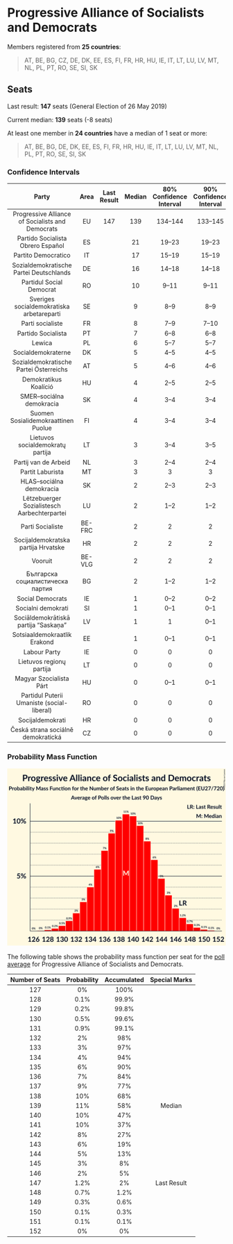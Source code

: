 # Progressive Alliance of Socialists and Democrats

Members registered from **25 countries**:

> AT, BE, BG, CZ, DE, DK, EE, ES, FI, FR, HR, HU, IE, IT, LT, LU, LV, MT, NL, PL, PT, RO, SE, SI, SK

## Seats

Last result: **147** seats (General Election of 26 May 2019)

Current median: **139** seats (-8 seats)

At least one member in **24 countries** have a median of 1 seat or more:

> AT, BE, BG, DE, DK, EE, ES, FI, FR, HR, HU, IE, IT, LT, LU, LV, MT, NL, PL, PT, RO, SE, SI, SK

### Confidence Intervals

| Party | Area | Last Result | Median | 80% Confidence Interval | 90% Confidence Interval | 95% Confidence Interval | 99% Confidence Interval |
|:-----:|:----:|:-----------:|:------:|:-----------------------:|:-----------------------:|:-----------------------:|:-----------------------:|
| Progressive Alliance of Socialists and Democrats | EU | 147 | 139 | 134–144 | 133–145 | 132–146 | 130–149 |
| Partido Socialista Obrero Español | ES | | 21 | 19–23 | 19–23 | 18–24 | 18–24 |
| Partito Democratico | IT | | 17 | 15–19 | 15–19 | 15–20 | 14–21 |
| Sozialdemokratische Partei Deutschlands | DE | | 16 | 14–18 | 14–18 | 14–18 | 13–19 |
| Partidul Social Democrat | RO | | 10 | 9–11 | 9–11 | 9–11 | 8–11 |
| Sveriges socialdemokratiska arbetareparti | SE | | 9 | 8–9 | 8–9 | 8–9 | 7–10 |
| Parti socialiste | FR | | 8 | 7–9 | 7–10 | 6–10 | 6–11 |
| Partido Socialista | PT | | 7 | 6–8 | 6–8 | 6–8 | 6–9 |
| Lewica | PL | | 6 | 5–7 | 5–7 | 4–8 | 4–8 |
| Socialdemokraterne | DK | | 5 | 4–5 | 4–5 | 4–5 | 4–6 |
| Sozialdemokratische Partei Österreichs | AT | | 5 | 4–6 | 4–6 | 4–6 | 4–7 |
| Demokratikus Koalíció | HU | | 4 | 2–5 | 2–5 | 2–5 | 2–5 |
| SMER–sociálna demokracia | SK | | 4 | 3–4 | 3–4 | 3–4 | 3–5 |
| Suomen Sosialidemokraattinen Puolue | FI | | 4 | 3–4 | 3–4 | 3–4 | 3–4 |
| Lietuvos socialdemokratų partija | LT | | 3 | 3–4 | 3–5 | 2–5 | 2–5 |
| Partij van de Arbeid | NL | | 3 | 2–4 | 2–4 | 2–4 | 2–4 |
| Partit Laburista | MT | | 3 | 3 | 3 | 3 | 3 |
| HLAS–sociálna demokracia | SK | | 2 | 2–3 | 2–3 | 2–3 | 2–4 |
| Lëtzebuerger Sozialistesch Aarbechterpartei | LU | | 2 | 1–2 | 1–2 | 1–2 | 1–2 |
| Parti Socialiste | BE-FRC | | 2 | 2 | 2 | 2 | 2 |
| Socijaldemokratska partija Hrvatske | HR | | 2 | 2 | 2 | 2–3 | 1–3 |
| Vooruit | BE-VLG | | 2 | 2 | 2 | 2 | 2–3 |
| Българска социалистическа партия | BG | | 2 | 1–2 | 1–2 | 1–2 | 1–2 |
| Social Democrats | IE | | 1 | 0–2 | 0–2 | 0–2 | 0–2 |
| Socialni demokrati | SI | | 1 | 0–1 | 0–1 | 0–1 | 0–1 |
| Sociāldemokrātiskā partija “Saskaņa” | LV | | 1 | 1 | 0–1 | 0–1 | 0–1 |
| Sotsiaaldemokraatlik Erakond | EE | | 1 | 0–1 | 0–1 | 0–1 | 0–1 |
| Labour Party | IE | | 0 | 0 | 0 | 0 | 0 |
| Lietuvos regionų partija | LT | | 0 | 0 | 0 | 0–1 | 0–1 |
| Magyar Szocialista Párt | HU | | 0 | 0–1 | 0–1 | 0–1 | 0–1 |
| Partidul Puterii Umaniste (social-liberal) | RO | | 0 | 0 | 0 | 0 | 0 |
| Socijaldemokrati | HR | | 0 | 0 | 0 | 0 | 0 |
| Česká strana sociálně demokratická | CZ | | 0 | 0 | 0 | 0 | 0–1 |

### Probability Mass Function

![Graph with seats probability mass function not yet produced](average-2023-10-31-seats-pmf-progressiveallianceofsocialistsanddemocrats.png "Seats Probability Mass Function")

The following table shows the probability mass function per seat for the [poll average](average-2023-10-31.html) for Progressive Alliance of Socialists and Democrats.

| Number of Seats | Probability | Accumulated | Special Marks |
|:---------------:|:-----------:|:-----------:|:-------------:|
| 127 | 0% | 100% |  |
| 128 | 0.1% | 99.9% |  |
| 129 | 0.2% | 99.8% |  |
| 130 | 0.5% | 99.6% |  |
| 131 | 0.9% | 99.1% |  |
| 132 | 2% | 98% |  |
| 133 | 3% | 97% |  |
| 134 | 4% | 94% |  |
| 135 | 6% | 90% |  |
| 136 | 7% | 84% |  |
| 137 | 9% | 77% |  |
| 138 | 10% | 68% |  |
| 139 | 11% | 58% | Median |
| 140 | 10% | 47% |  |
| 141 | 10% | 37% |  |
| 142 | 8% | 27% |  |
| 143 | 6% | 19% |  |
| 144 | 5% | 13% |  |
| 145 | 3% | 8% |  |
| 146 | 2% | 5% |  |
| 147 | 1.2% | 2% | Last Result |
| 148 | 0.7% | 1.2% |  |
| 149 | 0.3% | 0.6% |  |
| 150 | 0.1% | 0.3% |  |
| 151 | 0.1% | 0.1% |  |
| 152 | 0% | 0% |  |


